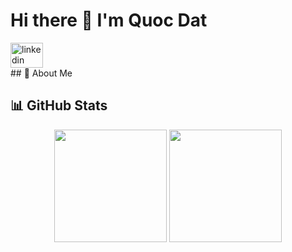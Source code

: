 # Hi there 👋 I'm Quoc Dat
<div align="center">
  <div align="left">
  <a href="https://www.linkedin.com/in/dat-ho-ba49b32b0/" target="_blank">
    <img src="https://raw.githubusercontent.com/maurodesouza/profile-readme-generator/master/src/assets/icons/social/linkedin/default.svg" width="52" height="40" alt="linkedin logo"  />
  </a>
</div>
</div>
## 🚀 About Me

## 📊 GitHub Stats

<div align="center">
  <img height="180em" src="https://github-readme-stats.vercel.app/api?username=hongoquocdat&show_icons=true&theme=dark&include_all_commits=true&count_private=true"/>
  <img height="180em" src="https://github-readme-stats.vercel.app/api/top-langs/?username=hongoquocdat&layout=compact&langs_count=7&theme=dark"/>
</div>
